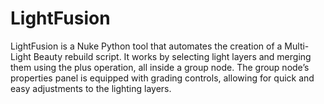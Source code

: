 # LightFusion
LightFusion is a Nuke Python tool that automates the creation of a Multi-Light Beauty rebuild script. It works by selecting light layers and merging them using the plus operation, all inside a group node. The group node’s properties panel is equipped with grading controls, allowing for quick and easy adjustments to the lighting layers.
